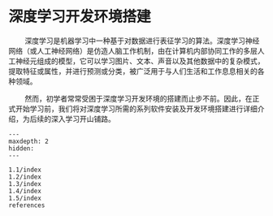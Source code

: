 # 深度学习开发环境搭建

&ensp;&ensp;&ensp;&ensp;
深度学习是机器学习中一种基于对数据进行表征学习的算法。深度学习神经网络（或人工神经网络）是仿造人脑工作机制，由在计算机内部协同工作的多层人工神经元组成的模型，它可以学习图片、文本、声音以及其他数据中的复杂模式，提取特征或属性，并进行预测或分类，被广泛用于与人们生活和工作息息相关的各种领域。

&ensp;&ensp;&ensp;&ensp;
然而，初学者常常受困于深度学习开发环境的搭建而止步不前。因此，在正式开始学习前，我们将对深度学习所需的系列软件安装及开发环境搭建进行详细介绍，为后续的深入学习开山铺路。

```{toctree}
---
maxdepth: 2
hidden:
---

1.1/index
1.2/index
1.3/index
1.4/index
1.5/index
references
```

